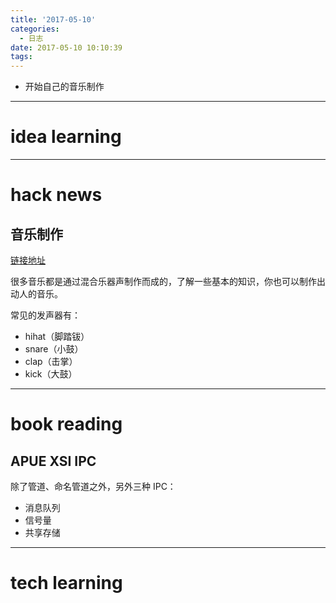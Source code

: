 ```yaml
---
title: '2017-05-10'
categories:
  - 日志
date: 2017-05-10 10:10:39
tags:
---
```


- 开始自己的音乐制作

<!--more-->

---
# idea learning

---
# hack news
## 音乐制作
[链接地址](https://learningmusic.ableton.com/index.html)

很多音乐都是通过混合乐器声制作而成的，了解一些基本的知识，你也可以制作出动人的音乐。

常见的发声器有：
- hihat（脚踏钹）
- snare（小鼓）
- clap（击掌）
- kick（大鼓）

---
# book reading

## APUE XSI IPC
除了管道、命名管道之外，另外三种 IPC：
- 消息队列
- 信号量
- 共享存储

---
# tech learning
